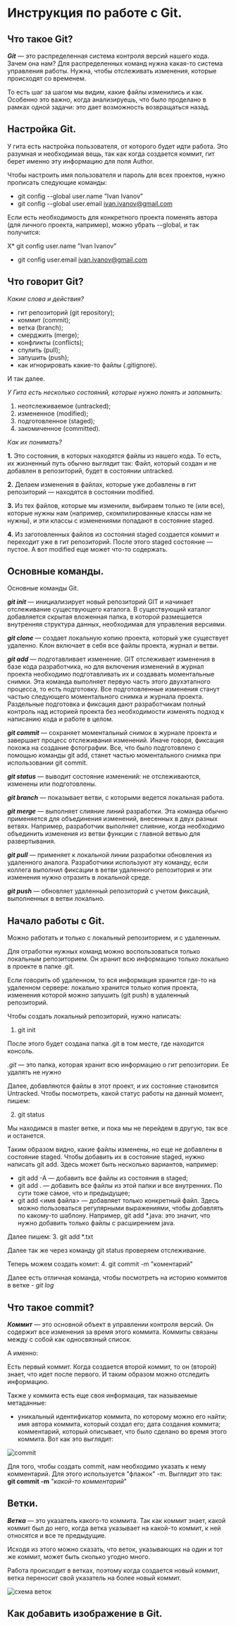 # Инструкция по работе с Git.

## Что такое Git?

_**Git**_ — это распределенная система контроля версий нашего кода. Зачем она нам? Для распределенных команд нужна какая-то система управления работы. Нужна, чтобы отслеживать изменения, которые происходят со временем. 

То есть шаг за шагом мы видим, какие файлы изменились и как. Особенно это важно, когда анализируешь, что было проделано в рамках одной задачи: это дает возможность возвращаться назад.


## Настройка Git.

У гита есть настройка пользователя, от которого будет идти работа. Это разумная и необходимая вещь, так как когда создается коммит, гит берет именно эту информацию для поля Author.

Чтобы настроить имя пользователя и пароль для всех проектов, нужно прописать следующие команды:

* git config --global user.name ”Ivan Ivanov”
* git config --global user.email ivan.ivanov@gmail.com

Если есть необходимость для конкретного проекта поменять автора (для личного проекта, например), можно убрать --global, и так получится:
 
X* git config user.name ”Ivan Ivanov”
* git config user.email ivan.ivanov@gmail.com

## Что говорит Git? 

*Какие слова и действия?*

* гит репозиторий (git repository);
* коммит (commit);
* ветка (branch);
* смерджить (merge);
* конфликты (conflicts);
* спулить (pull);
* запушить (push);
* как игнорировать какие-то файлы (.gitignore).

И так далее.

*У Гита есть несколько состояний, которые нужно понять и запомнить:*

1. неотслеживаемое (untracked);
2. измененное (modified);
3. подготовленное (staged);
4. закомиченное (committed).

*Как их понимать?*

**1.** Это состояния, в которых находятся файлы из нашего кода. То есть, их жизненный путь обычно выглядит так:
Файл, который создан и не добавлен в репозиторий, будет в состоянии untracked.

**2.** Делаем изменения в файлах, которые уже добавлены в гит репозиторий — находятся в состоянии modified.

**3.** Из тех файлов, которые мы изменили, выбираем только те (или все), которые нужны нам (например, скомпилированные классы нам не нужны), и эти классы с изменениями попадают в состояние staged.

**4.** Из заготовленных файлов из состояния staged создается коммит и переходит уже в гит репозиторий. После этого staged состояние — пустое. А вот modified еще может что-то содержать.

## Основные команды.

Основные команды Git. 

__*git init*__ — инициализирует новый репозиторий GIT и начинает отслеживание существующего каталога. В существующий каталог добавляется скрытая вложенная папка, в которой размещается внутренняя структура данных, необходимая для управления версиями.

__*git clone*__ — создает локальную копию проекта, который уже существует удаленно. Клон включает в себя все файлы проекта, журнал и ветви.

__*git add*__ — подготавливает изменение. GIT отслеживает изменения в базе кода разработчика, но для включения изменений в журнал проекта необходимо подготавливать их и создавать моментальные снимки. Эта команда выполняет первую часть этого двухэтапного процесса, то есть подготовку. Все подготовленные изменения станут частью следующего моментального снимка и журнала проекта. Раздельные подготовка и фиксация дают разработчикам полный контроль над историей проекта без необходимости изменять подход к написанию кода и работе в целом.

__*git commit*__ — сохраняет моментальный снимок в журнале проекта и завершает процесс отслеживания изменений. Иначе говоря, фиксация похожа на создание фотографии. Все, что было подготовлено с помощью команды git add, станет частью моментального снимка при использовании git commit.

__*git status*__ — выводит состояние изменений: не отслеживаются, изменены или подготовлены.

__*git branch*__ — показывает ветви, с которыми ведется локальная работа.

__*git merge*__ — выполняет слияние линий разработки. Эта команда обычно применяется для объединения изменений, внесенных в двух разных ветвях. Например, разработчик выполняет слияние, когда необходимо объединить изменения из ветви функции с главной ветвью для развертывания.

__*git pull*__ — применяет к локальной линии разработки обновления из удаленного аналога. Разработчики используют эту команду, если коллега выполнил фиксации в ветви удаленного репозитория и эти изменения нужно отразить в локальной среде.

__*git push*__ — обновляет удаленный репозиторий с учетом фиксаций, выполненных в ветви локально.

## Начало работы с Git.

Можно работать и только с локальный репозиторием, и с удаленным.

Для отработки нужных команд можно воспользоваться только локальным репозиторием. Он хранит всю информацию только локально в проекте в папке .git.

Если говорить об удаленном, то вся информация хранится где-то на удаленном сервере: локально хранится только копия проекта, изменения которой можно запушить (git push) в удаленный репозиторий.

Чтобы создать локальный репозиторий, нужно написать:
1. git init

После этого будет создана папка .git в том месте, где находится консоль.

*.git* — это папка, которая хранит всю информацию о гит репозитории. Ее удалять не нужно 

Далее, добавляются файлы в этот проект, и их состояние становится Untracked. Чтобы посмотреть, какой статус работы на данный момент, пишем:

2. git status 

Мы находимся в master ветке, и пока мы не перейдем в другую, 
так все и останется.

Таким образом видно, какие файлы изменены, но еще не добавлены в состояние staged. Чтобы добавить их в состояние staged, нужно написать git add. Здесь может быть несколько вариантов, например:
* git add -A — добавить все файлы из состояния в staged;
* git add . — добавить все файлы из этой папки и все внутренних. По сути тоже самое, что и предыдущее;
* git add <имя файла> — добавляет только конкретный файл. Здесь можно пользоваться регулярными выражениями, чтобы добавлять по какому-то шаблону. Например, git add *.java: это значит, что нужно добавить только файлы с расширением java.

Далее пишем:
3. git add *.txt

Далее так же через команду git status проверяем отслеживание.

Теперь можем создать комит:
4. git commit -m "коментарий"

Далее есть отличная команда, чтобы посмотреть на историю коммитов в ветке - *git log*



## Что такое commit?

__*Коммит*__ — это основной объект в управлении контроля версий. Он содержит все изменения за время этого коммита. Коммиты связаны между с собой как односвязный список. 

А именно: 

Есть первый коммит. Когда создается второй коммит, то он (второй) знает, что идет после первого. И таким образом можно отследить информацию. 

Также у коммита есть еще своя информация, так называемые метаданные:
* уникальный идентификатор коммита, по которому можно его найти;
имя автора коммита, который создал его;
дата создания коммита;
комментарий, который описывает, что было сделано во время этого коммита.
Вот как это выглядит:

![commit](commit.jpg)

Для того, чтобы создать commit, нам необходимо указать к нему комментарий. Для этого используется "флажок" -m. Выглядит это так: __git commit -m__ "*какой-то комментарий*"

## Ветки. 

__*Ветка*__ — это указатель какого-то коммита. Так как коммит знает, какой коммит был до него, когда ветка указывает на какой-то коммит, к ней относятся и все те предыдущие. 

Исходя из этого можно сказать, что веток, указывающих на один и тот же коммит, может быть сколько угодно много.

Работа происходит в ветках, поэтому когда создается новый коммит, ветка переносит свой указатель на более новый коммит.

![схема веток](ветки.jpg)

## Как добавить изображение в Git.

